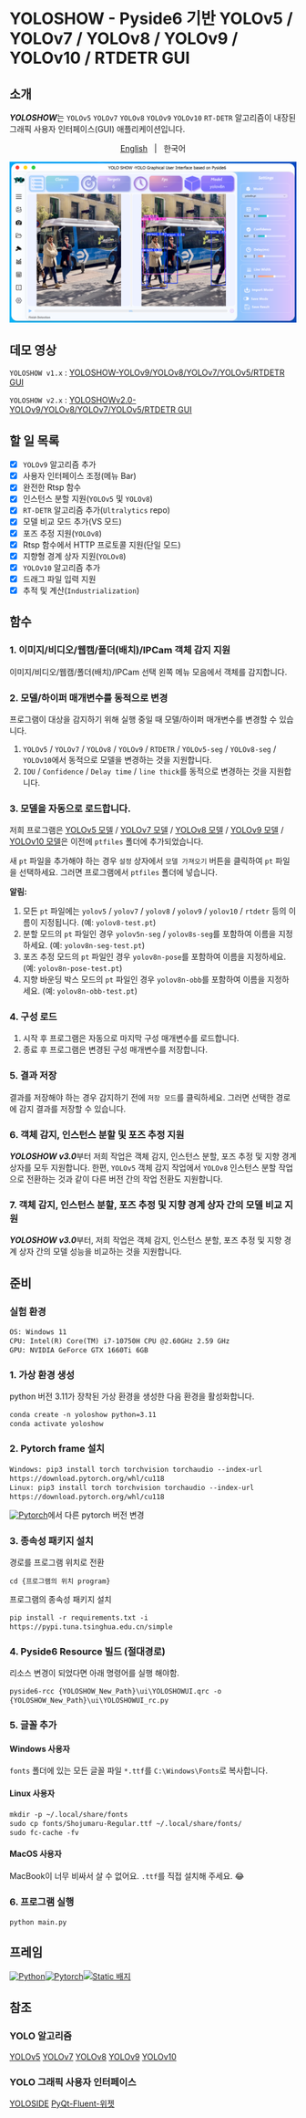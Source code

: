 # YOLOSHOW - Pyside6 기반 YOLOv5 / YOLOv7 / YOLOv8 / YOLOv9 / YOLOv10 / RTDETR GUI

## 소개

***YOLOSHOW***는 `YOLOv5` `YOLOv7` `YOLOv8` `YOLOv9` `YOLOv10` `RT-DETR` 알고리즘이 내장된 그래픽 사용자 인터페이스(GUI) 애플리케이션입니다.

<p align="center"> 
  <a href="https://github.com/songminkyu/YOLOSHOW_New/blob/main/README.md"> English</a> &nbsp; | &nbsp; 한국어</a>
 </p>

![](UI.png)

## 데모 영상

`YOLOSHOW v1.x` : [YOLOSHOW-YOLOv9/YOLOv8/YOLOv7/YOLOv5/RTDETR GUI](https://www.bilibili.com/video/BV1BC411x7fW)

`YOLOSHOW v2.x` : [YOLOSHOWv2.0-YOLOv9/YOLOv8/YOLOv7/YOLOv5/RTDETR GUI](https://www.bilibili.com/video/BV1ZD421E7m3)

## 할 일 목록

- [x] `YOLOv9` 알고리즘 추가
- [x] 사용자 인터페이스 조정(메뉴 Bar)
- [x] 완전한 Rtsp 함수
- [x] 인스턴스 분할 지원(`YOLOv5` 및 `YOLOv8`)
- [x] `RT-DETR` 알고리즘 추가(`Ultralytics` repo)
- [x] 모델 비교 모드 추가(VS 모드)
- [x] 포즈 추정 지원(`YOLOv8`)
- [x] Rtsp 함수에서 HTTP 프로토콜 지원(단일 모드)
- [x] 지향형 경계 상자 지원(`YOLOv8`)
- [x] `YOLOv10` 알고리즘 추가
- [x] 드래그 파일 입력 지원
- [x] 추적 및 계산(`Industrialization`)

## 함수

### 1. 이미지/비디오/웹캠/폴더(배치)/IPCam 객체 감지 지원

이미지/비디오/웹캠/폴더(배치)/IPCam 선택 왼쪽 메뉴 모음에서 객체를 감지합니다.

### 2. 모델/하이퍼 매개변수를 동적으로 변경

프로그램이 대상을 감지하기 위해 실행 중일 때 모델/하이퍼 매개변수를 변경할 수 있습니다.

1. `YOLOv5` / `YOLOv7` / `YOLOv8` / `YOLOv9` / `RTDETR` / `YOLOv5-seg` / `YOLOv8-seg` / `YOLOv10`에서 동적으로 모델을 변경하는 것을 지원합니다.
2. `IOU` / `Confidence` / `Delay time` / `line thick`를 동적으로 변경하는 것을 지원합니다.

### 3. 모델을 자동으로 로드합니다.

저희 프로그램은 [YOLOv5 모델](https://github.com/ultralytics/yolov5/releases) / [YOLOv7 모델](https://github.com/WongKinYiu/yolov7/releases/) / [YOLOv8 모델](https://github.com/ultralytics/assets/releases/) / [YOLOv9 모델](https://github.com/WongKinYiu/yolov9/releases/) / [YOLOv10 모델](https://github.com/THU-MIG/yolov10/releases/)은 이전에 `ptfiles` 폴더에 추가되었습니다.

새 `pt` 파일을 추가해야 하는 경우 `설정` 상자에서 `모델 가져오기` 버튼을 클릭하여 `pt` 파일을 선택하세요. 그러면 프로그램에서 `ptfiles` 폴더에 넣습니다.

**알림:**

1. 모든 `pt` 파일에는 `yolov5` / `yolov7` / `yolov8` / `yolov9` / `yolov10` / `rtdetr` 등의 이름이 지정됩니다. (예: `yolov8-test.pt`)
2. 분할 모드의 `pt` 파일인 경우 `yolov5n-seg` / `yolov8s-seg`를 포함하여 이름을 지정하세요. (예: `yolov8n-seg-test.pt`)
3. 포즈 추정 모드의 `pt` 파일인 경우 `yolov8n-pose`를 포함하여 이름을 지정하세요. (예: `yolov8n-pose-test.pt`)
4. 지향 바운딩 박스 모드의 `pt` 파일인 경우 `yolov8n-obb`를 포함하여 이름을 지정하세요. (예: `yolov8n-obb-test.pt`)

### 4. 구성 로드

1. 시작 후 프로그램은 자동으로 마지막 구성 매개변수를 로드합니다.
2. 종료 후 프로그램은 변경된 구성 매개변수를 저장합니다.

### 5. 결과 저장

결과를 저장해야 하는 경우 감지하기 전에 `저장 모드`를 클릭하세요. 그러면 선택한 경로에 감지 결과를 저장할 수 있습니다.

### 6. 객체 감지, 인스턴스 분할 및 포즈 추정 지원

***YOLOSHOW v3.0***부터 저희 작업은 객체 감지, 인스턴스 분할, 포즈 추정 및 지향 경계 상자를 모두 지원합니다. 한편, `YOLOv5` 객체 감지 작업에서 `YOLOv8` 인스턴스 분할 작업으로 전환하는 것과 같이 다른 버전 간의 작업 전환도 지원합니다.

### 7. 객체 감지, 인스턴스 분할, 포즈 추정 및 지향 경계 상자 간의 모델 비교 지원

***YOLOSHOW v3.0***부터, 저희 작업은 객체 감지, 인스턴스 분할, 포즈 추정 및 지향 경계 상자 간의 모델 성능을 비교하는 것을 지원합니다.

## 준비

### 실험 환경

```셸
OS: Windows 11
CPU: Intel(R) Core(TM) i7-10750H CPU @2.60GHz 2.59 GHz
GPU: NVIDIA GeForce GTX 1660Ti 6GB
```

### 1. 가상 환경 생성

python 버전 3.11가 장착된 가상 환경을 생성한 다음 환경을 활성화합니다.

```shell
conda create -n yoloshow python=3.11
conda activate yoloshow
```

### 2. Pytorch frame 설치

```shell
Windows: pip3 install torch torchvision torchaudio --index-url https://download.pytorch.org/whl/cu118
Linux: pip3 install torch torchvision torchaudio --index-url https://download.pytorch.org/whl/cu118
```

[![Pytorch](https://img.shields.io/badge/PYtorch-test?style=flat&logo=pytorch&logoColor=white&color=orange)](https://pytorch.org/)에서 다른 pytorch 버전 변경

### 3. 종속성 패키지 설치

경로를 프로그램 위치로 전환

```shell
cd {프로그램의 위치 program}
```

프로그램의 종속성 패키지 설치

```shell
pip install -r requirements.txt -i https://pypi.tuna.tsinghua.edu.cn/simple
```
### 4. Pyside6 Resource 빌드 (절대경로)

리소스 변경이 되었다면 아래 명령어를 실행 해야함. 

```shell
pyside6-rcc {YOLOSHOW_New_Path}\ui\YOLOSHOWUI.qrc -o {YOLOSHOW_New_Path}\ui\YOLOSHOWUI_rc.py
```
### 5. 글꼴 추가

#### Windows 사용자

`fonts` 폴더에 있는 모든 글꼴 파일 `*.ttf`를 `C:\Windows\Fonts`로 복사합니다.

#### Linux 사용자

```shell
mkdir -p ~/.local/share/fonts
sudo cp fonts/Shojumaru-Regular.ttf ~/.local/share/fonts/
sudo fc-cache -fv
```

#### MacOS 사용자

MacBook이 너무 비싸서 살 수 없어요. `.ttf`를 직접 설치해 주세요. 😂

### 6. 프로그램 실행

```shell
python main.py
```

## 프레임

[![Python](https://img.shields.io/badge/python-3776ab?style=for-the-badge&logo=python&logoColor=ffd343)](https://www.python.org/)[![Pytorch](https://img.shields.io/badge/PYtorch-test?style=for-the-badge&logo=pytorch&logoColor=white&color=orange)](https://pytorch.org/)[![Static 배지](https://img.shields.io/badge/Pyside6-test?style=for-the-badge&logo=qt&logoColor=white)](https://doc.qt.io/qtforpython-6/PySide6/QtWidgets/index.html)

## 참조

### YOLO 알고리즘

[YOLOv5](https://github.com/ultralytics/yolov5) [YOLOv7](https://github.com/WongKinYiu/yolov7) [YOLOv8](https://github.com/ultralytics/ultralytics) [YOLOv9](https://github.com/WongKinYiu/yolov9) [YOLOv10](https://github.com/THU-MIG/yolov10)

### YOLO 그래픽 사용자 인터페이스

[YOLOSIDE](https://github.com/Jai-wei/YOLOv8-PySide6-GUI) [PyQt-Fluent-위젯](https://github.com/zhiyiYo/PyQt-Fluent-위젯)